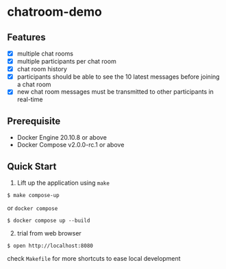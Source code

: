 # chatroom-demo

## Features 
- [x] multiple chat rooms
- [x] multiple participants per chat room
- [x] chat room history
- [x] participants should be able to see the 10 latest messages before joining a chat room
- [x] new chat room messages must be transmitted to other participants in real-time

## Prerequisite
- Docker Engine 20.10.8 or above
- Docker Compose v2.0.0-rc.1 or above

## Quick Start
1. Lift up the application using `make`
```
$ make compose-up
```

or `docker compose`

```
$ docker compose up --build
```

2. trial from web browser
```
$ open http://localhost:8080
```

check `Makefile` for more shortcuts to ease local development